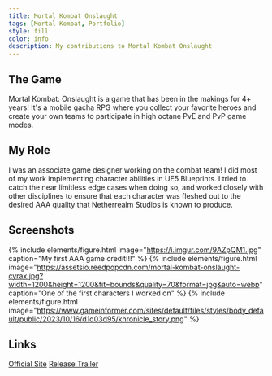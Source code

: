 ```yaml
---
title: Mortal Kombat Onslaught
tags: [Mortal Kombat, Portfolio]
style: fill
color: info
description: My contributions to Mortal Kombat Onslaught
---
```

## The Game

Mortal Kombat: Onslaught is a game that has been in the makings for 4+ years! It's a mobile gacha RPG where you collect your favorite heroes and create your own teams to participate in high octane PvE and PvP game modes. 


## My Role
I was an associate game designer working on the combat team! I did most of my work implementing character abilities in UE5 Blueprints. I tried to catch the near limitless edge cases when doing so, and worked closely with other disciplines to ensure that each character was fleshed out to the desired AAA quality that Netherrealm Studios is known to produce.


## Screenshots
{% include elements/figure.html image="https://i.imgur.com/9AZpQM1.jpg" caption="My first AAA game credit!!!" %}
{% include elements/figure.html image="https://assetsio.reedpopcdn.com/mortal-kombat-onslaught-cyrax.jpg?width=1200&height=1200&fit=bounds&quality=70&format=jpg&auto=webp" caption="One of the first characters I worked on" %}
{% include elements/figure.html image="https://www.gameinformer.com/sites/default/files/styles/body_default/public/2023/10/16/d1d03d95/khronicle_story.png" %}


## Links
[Official Site](https://www.mortalkombatonslaught.com/en)
[Release Trailer](https://www.youtube.com/watch?v=iFtSZtcX7IU)


